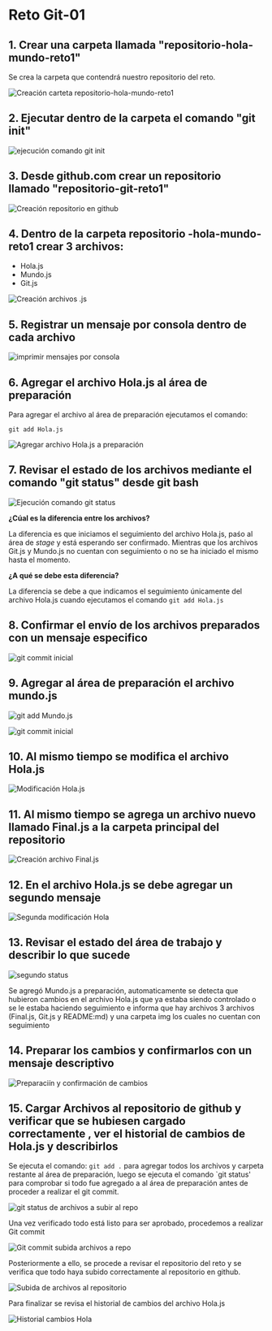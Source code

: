 # Reto Git-01

## 1. Crear una carpeta llamada "repositorio-hola-mundo-reto1"

Se crea la carpeta que contendrá nuestro repositorio del reto.

![Creación carteta **repositorio-hola-mundo-reto1**](./img/repositorio-hola-mundo-reto1.png)

## 2. Ejecutar dentro de la carpeta el comando "git init"

![ejecución comando git init](./img/Git-init.png)

## 3. Desde github.com crear un repositorio llamado "repositorio-git-reto1"

![Creación repositorio en github](./img/repositorio-github.png)

## 4. Dentro de la carpeta repositorio -hola-mundo-reto1 crear 3 archivos:

* Hola.js
* Mundo.js
* Git.js

![Creación archivos .js](./img/Creaci%C3%B3n-archivos.png)

## 5. Registrar un mensaje por consola dentro de cada archivo

![imprimir mensajes por consola](./img/mensajes%20por%20consola.png)

## 6. Agregar el archivo Hola.js al área de preparación

Para agregar el archivo al área de preparación ejecutamos el comando:

`git add Hola.js`

![Agregar archivo Hola.js a preparación](./img/a%C3%B1adir%20Hola%20a%20preparaci%C3%B3n.png)

## 7. Revisar el estado de los archivos mediante el comando "git status" desde git bash

![Ejecución comando git status](./img/consultando%20estado%20archivo%20hola.png)

**¿Cúal es la diferencia entre los archivos?**

La diferencia es que  iniciamos el seguimiento del archivo Hola.js, paśo al área de *stage* y está esperando ser confirmado. Mientras que los archivos Git.js y Mundo.js no cuentan con seguimiento o no se ha iniciado el mismo hasta el momento.

**¿A qué se debe esta diferencia?**

La diferencia se debe a que indicamos el seguimiento únicamente del archivo Hola.js cuando ejecutamos el comando `git add Hola.js`

## 8. Confirmar el envío de los archivos preparados con un mensaje especifico

![git commit inicial](./img/git-commit-inicial-hola.png)

## 9. Agregar al área de preparación el archivo mundo.js

![git add Mundo.js](./img/agregar-mundo-a-preparaci%C3%B3n.png)

![git commit inicial](./img/estado-preparaci%C3%B3n-mundo.png)

## 10. Al mismo tiempo se modifica el archivo Hola.js

![Modificación Hola.js](./img/modificacion-hola.png)

## 11. Al mismo tiempo se agrega un archivo nuevo llamado Final.js  a la carpeta principal del repositorio

![Creación archivo Final.js](./img/archivo-final.png)

## 12. En el archivo Hola.js  se debe agregar un segundo mensaje

![Segunda modificación Hola](./img/segunda-modificaci%C3%B3n-hola.png)

## 13. Revisar el estado del área de trabajo y describir lo que sucede

![segundo status](./img/segundo-stage.png)

Se agregó Mundo.js a preparación, automaticamente se detecta que hubieron cambios en el archivo Hola.js que ya estaba siendo controlado o se le estaba haciendo seguimiento e informa que hay archivos 3 archivos (Final.js, Git.js y README:md) y una carpeta img los cuales no cuentan con seguimiento

## 14. Preparar los cambios y confirmarlos con un mensaje descriptivo

![Preparaciín y confirmación de cambios](./img/confirmaci%C3%B3n%20de%20cambios.png)

## 15. Cargar Archivos al repositorio de github y verificar que se hubiesen cargado correctamente , ver el historial de cambios de Hola.js y describirlos

Se ejecuta el comando:
`git add .` para agregar todos los archivos y carpeta restante al área de preparación, luego se ejecuta el comando `git status' para comprobar si todo fue agregado a al área de preparación antes de proceder a realizar el git commit.

![git status de archivos a subir al repo](./img/gis%20status%20archivos%20restantes.png)


Una vez verificado todo está listo para ser aprobado, procedemos a realizar Git commit

![Git commit subida archivos a repo](./img/git%20commit%20subida%20archivos.png)


Posteriormente a ello, se procede a revisar el repositorio del reto y se verifica que todo haya subido correctamente al repositorio en github.


![Subida de archivos al repositorio](./img/subida%20de%20archivos.png)

Para finalizar se revisa el historial de cambios del archivo Hola.js

![Historial cambios Hola](./img/historial%20cambios%20Hola.png)